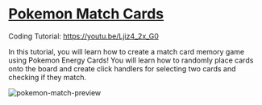 # [Pokemon Match Cards](https://youtu.be/Ljiz4_2x_G0)
Coding Tutorial: https://youtu.be/Ljiz4_2x_G0

In this tutorial, you will learn how to create a match card memory game using Pokemon Energy Cards! You will learn how to randomly place cards onto the board and create click handlers for selecting two cards and checking if they match.


![pokemon-match-preview](https://user-images.githubusercontent.com/78777681/163046290-9cd5d903-9b30-4dfc-b43f-6ca9928a5339.png)

